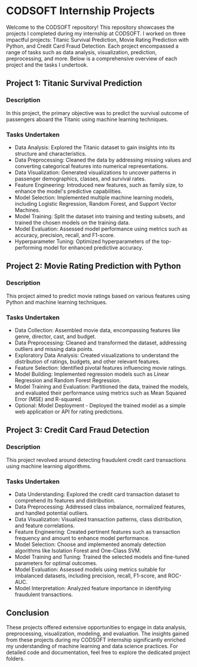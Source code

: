 # CODSOFT Internship Projects

Welcome to the CODSOFT repository! This repository showcases the projects I completed during my internship at CODSOFT. I worked on three impactful projects: Titanic Survival Prediction, Movie Rating Prediction with Python, and Credit Card Fraud Detection. Each project encompassed a range of tasks such as data analysis, visualization, prediction, preprocessing, and more. Below is a comprehensive overview of each project and the tasks I undertook.

## Project 1: Titanic Survival Prediction

### Description
In this project, the primary objective was to predict the survival outcome of passengers aboard the Titanic using machine learning techniques.

### Tasks Undertaken
- Data Analysis: Explored the Titanic dataset to gain insights into its structure and characteristics.
- Data Preprocessing: Cleaned the data by addressing missing values and converting categorical features into numerical representations.
- Data Visualization: Generated visualizations to uncover patterns in passenger demographics, classes, and survival rates.
- Feature Engineering: Introduced new features, such as family size, to enhance the model's predictive capabilities.
- Model Selection: Implemented multiple machine learning models, including Logistic Regression, Random Forest, and Support Vector Machines.
- Model Training: Split the dataset into training and testing subsets, and trained the chosen models on the training data.
- Model Evaluation: Assessed model performance using metrics such as accuracy, precision, recall, and F1-score.
- Hyperparameter Tuning: Optimized hyperparameters of the top-performing model for enhanced predictive accuracy.

## Project 2: Movie Rating Prediction with Python

### Description
This project aimed to predict movie ratings based on various features using Python and machine learning techniques.

### Tasks Undertaken
- Data Collection: Assembled movie data, encompassing features like genre, director, cast, and budget.
- Data Preprocessing: Cleaned and transformed the dataset, addressing outliers and missing data points.
- Exploratory Data Analysis: Created visualizations to understand the distribution of ratings, budgets, and other relevant features.
- Feature Selection: Identified pivotal features influencing movie ratings.
- Model Building: Implemented regression models such as Linear Regression and Random Forest Regression.
- Model Training and Evaluation: Partitioned the data, trained the models, and evaluated their performance using metrics such as Mean Squared Error (MSE) and R-squared.
- Optional: Model Deployment - Deployed the trained model as a simple web application or API for rating predictions.

## Project 3: Credit Card Fraud Detection

### Description
This project revolved around detecting fraudulent credit card transactions using machine learning algorithms.

### Tasks Undertaken
- Data Understanding: Explored the credit card transaction dataset to comprehend its features and distribution.
- Data Preprocessing: Addressed class imbalance, normalized features, and handled potential outliers.
- Data Visualization: Visualized transaction patterns, class distribution, and feature correlations.
- Feature Engineering: Created pertinent features such as transaction frequency and amount to enhance model performance.
- Model Selection: Choose and implemented anomaly detection algorithms like Isolation Forest and One-Class SVM.
- Model Training and Tuning: Trained the selected models and fine-tuned parameters for optimal outcomes.
- Model Evaluation: Assessed models using metrics suitable for imbalanced datasets, including precision, recall, F1-score, and ROC-AUC.
- Model Interpretation: Analyzed feature importance in identifying fraudulent transactions.

## Conclusion

These projects offered extensive opportunities to engage in data analysis, preprocessing, visualization, modeling, and evaluation. The insights gained from these projects during my CODSOFT internship significantly enriched my understanding of machine learning and data science practices. For detailed code and documentation, feel free to explore the dedicated project folders.
